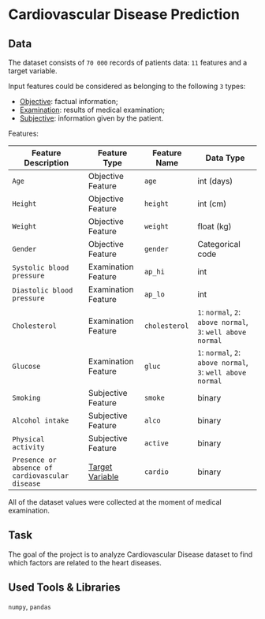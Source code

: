 # Cardiovascular Disease Prediction

## Data

The dataset consists of `70 000` records of patients data: `11` features and a target variable.

Input features could be considered as belonging to the following `3` types:

- <u>Objective</u>: factual information;
- <u>Examination</u>: results of medical examination;
- <u>Subjective</u>: information given by the patient.

Features:


| Feature Description                             | Feature Type           | Feature Name  | Data Type                                                    |
|-------------------------------------------------|------------------------|---------------|--------------------------------------------------------------|
| `Age`                                           | Objective Feature      | `age`         | int (days)                                                   |
| `Height`                                        | Objective Feature      | `height`      | int (cm)                                                     |
| `Weight`                                        | Objective Feature      | `weight`      | float (kg)                                                   |
| `Gender`                                        | Objective Feature      | `gender`      | Categorical code                                             |
| `Systolic blood pressure`                       | Examination Feature    | `ap_hi`       | int                                                          |
| `Diastolic blood pressure`                      | Examination Feature    | `ap_lo`       | int                                                          |
| `Cholesterol`                                   | Examination Feature    | `cholesterol` | `1`: `normal`, `2`: `above normal`, `3`: `well above normal` |
| `Glucose`                                       | Examination Feature    | `gluc`        | `1`: `normal`, `2`: `above normal`, `3`: `well above normal` |
| `Smoking`                                       | Subjective Feature     | `smoke`       | binary                                                       |
| `Alcohol intake`                                | Subjective Feature     | `alco`        | binary                                                       |
| `Physical activity`                             | Subjective Feature     | `active`      | binary                                                       |
| `Presence or absence of cardiovascular disease` | <u>Target Variable</u> | `cardio`      | binary                                                       |


All of the dataset values were collected at the moment of medical examination.

## Task

The goal of the project is to analyze Cardiovascular Disease dataset to find which factors are related to the heart diseases.

## Used Tools & Libraries
`numpy`, `pandas`

